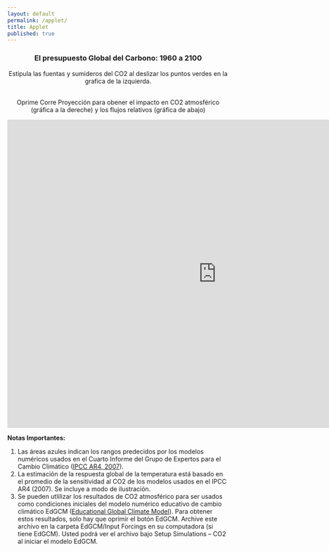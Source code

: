 ```yaml
---
layout: default
permalink: /applet/
title: Applet
published: true
---
```


<div style="text-align:center"> 
<h3> El presupuesto Global del Carbono: 1960 a 2100 </h3>

<p>

Estipula las fuentas y sumideros del CO2 al deslizar los puntos verdes en la grafica de la izquierda.

<br>
Oprime Corre Proyección para obener el impacto en CO2 atmosférico (gráfica a la dereche) y los flujos relativos (gráfica de abajo)

</p>


<iframe src="http://zentouro.ldeo.columbia.edu/CarbonCycle/CarbonCycle/bin-release/CarbonCycle.html" width="950px" height="700px" align="center" frameborder="0px" marginwidth="0px" scrolling="none" border="0px" class="iframe-class"></iframe>

</div>

**Notas Importantes:**

1. Las áreas azules indican los rangos predecidos por los modelos numéricos usados en el Cuarto Informe del Grupo de Expertos para el Cambio Climático ([IPCC AR4, 2007](http://www.ipcc.ch/publications_and_data/publications_ipcc_fourth_assessment_report_synthesis_report.htm)).
2. La estimación de la respuesta global de la temperatura está basado en el promedio de la sensitividad al CO2 de los modelos usados en el IPCC AR4 (2007). Se incluye a modo de ilustración.
3. Se pueden utlilizar los resultados de CO2 atmosférico para ser usados como condiciones iniciales del modelo numérico educativo de cambio climático EdGCM ([Educational Global Climate Model](http://edgcm.columbia.edu/)). Para obtener estos resultados, solo hay que oprimir el botón EdGCM. Archive este archivo en la carpeta EdGCM/Input Forcings en su computadora (si tiene EdGCM). Usted podrá ver el archivo bajo Setup Simulations – CO2 al iniciar el modelo EdGCM.



